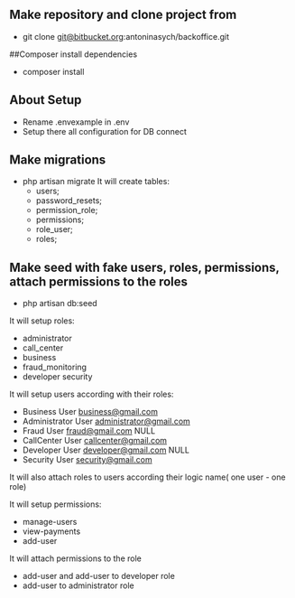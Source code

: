 ## Make repository and clone project from 
- git clone git@bitbucket.org:antoninasych/backoffice.git

##Composer install dependencies
- composer install

## About Setup
- Rename .envexample in .env
- Setup there all configuration for DB connect
 
## Make migrations
- php artisan migrate
  It will create tables:
  -  users;
  -  password_resets;
  -  permission_role;
  -  permissions;
  -  role_user;
  -  roles;


## Make seed with fake users, roles, permissions, attach permissions to the roles
  -  php artisan db:seed

It will setup roles:
  -  administrator	 
  -  call_center 	
  -  business	 
  -  fraud_monitoring	 	
  -  developer security	
 
It will setup users according with their roles:
  -  Business User	business@gmail.com	 
  -  Administrator User	administrator@gmail.com	 
  -  Fraud User	fraud@gmail.com	NULL	 
  -  CallCenter User	callcenter@gmail.com	 
  -  Developer User	developer@gmail.com	NULL	 
  -  Security User	security@gmail.com
        
It will also attach roles to users according their logic name( one user - one role)

It will setup permissions:
  -  manage-users
  -  view-payments
  -  add-user

It will attach permissions to the role 
  -  add-user and add-user to developer role
  -  add-user to administrator role



